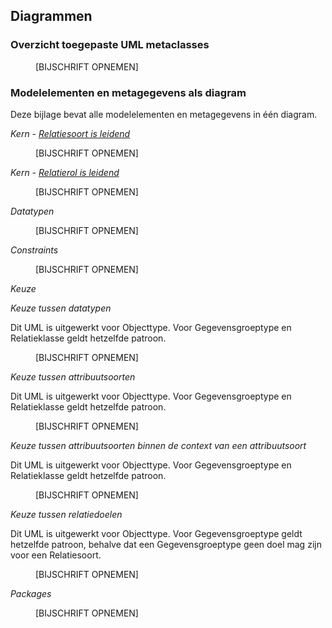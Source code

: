 ## Diagrammen

### Overzicht toegepaste UML metaclasses
 
<figure id="OverzichtToegepasteUMLmetaclasses.png">
  <img src="media/OverzichtToegepasteUMLmetaclasses.png" alt="" />
  <figcaption>[BIJSCHRIFT OPNEMEN]</figcaption>
</figure>

### Modelelementen en metagegevens als diagram

Deze bijlage bevat alle modelelementen en metagegevens in één diagram.

*Kern - [Relatiesoort is leidend](#relatiesoort-leidend-alternatief-1)*

<figure id="KernMetMetagegevens_Alt1.png">
  <img src="media/KernMetMetagegevens_Alt1.png" alt="" />
  <figcaption>[BIJSCHRIFT OPNEMEN]</figcaption>
</figure>
  
*Kern - [Relatierol is leidend](#relatierol-is-leidend-alternatief-2)*

<figure id="KernMetMetagegevens_Alt2.png">
  <img src="media/KernMetMetagegevens_Alt2.png" alt="" />
  <figcaption>[BIJSCHRIFT OPNEMEN]</figcaption>
</figure>
   
*Datatypen*

<figure id="DatatypenMetMetagegevens.png">
  <img src="media/DatatypenMetMetagegevens.png" alt="" />
  <figcaption>[BIJSCHRIFT OPNEMEN]</figcaption>
</figure>
 
*Constraints*

<figure id="ConstraintsMetMetagegevens.png">
  <img src="media/ConstraintsMetMetagegevens.png" alt="" />
  <figcaption>[BIJSCHRIFT OPNEMEN]</figcaption>
</figure>

*Keuze*

*Keuze tussen datatypen*

Dit UML is uitgewerkt voor Objecttype. Voor Gegevensgroeptype en Relatieklasse geldt hetzelfde patroon.

<figure id="KeuzeDatatype1metMeta.png">
  <img src="media/KeuzeDatatype1metMeta.png" alt="" />
  <figcaption>[BIJSCHRIFT OPNEMEN]</figcaption>
</figure>

*Keuze tussen attribuutsoorten*

Dit UML is uitgewerkt voor Objecttype. Voor Gegevensgroeptype en Relatieklasse geldt hetzelfde patroon.

<figure id="KeuzeAttribuutsoort2metMetaUML.png">
  <img src="media/KeuzeAttribuutsoort2metMetaUML.png" alt="" />
  <figcaption>[BIJSCHRIFT OPNEMEN]</figcaption>
</figure>

*Keuze tussen attribuutsoorten binnen de context van een attribuutsoort*

Dit UML is uitgewerkt voor Objecttype. Voor Gegevensgroeptype en Relatieklasse geldt hetzelfde patroon.

<figure id="KeuzeAttribuutsoort3metMetaUML.png">
  <img src="media/KeuzeAttribuutsoort3metMetaUML.png" alt="" />
  <figcaption>[BIJSCHRIFT OPNEMEN]</figcaption>
</figure>

*Keuze tussen relatiedoelen*

Dit UML is uitgewerkt voor Objecttype. Voor Gegevensgroeptype geldt hetzelfde patroon, behalve dat een Gegevensgroeptype geen doel mag zijn voor een Relatiesoort.

<figure id="KeuzeRelatiedoel4metMetaUML.png">
  <img src="media/KeuzeRelatiedoel4metMetaUML.png" alt="" />
  <figcaption>[BIJSCHRIFT OPNEMEN]</figcaption>
</figure>
 
*Packages*

<figure id="PackagesMetMetagegevens.png">
  <img src="media/PackagesMetMetagegevens.png" alt="" />
  <figcaption>[BIJSCHRIFT OPNEMEN]</figcaption>
</figure>